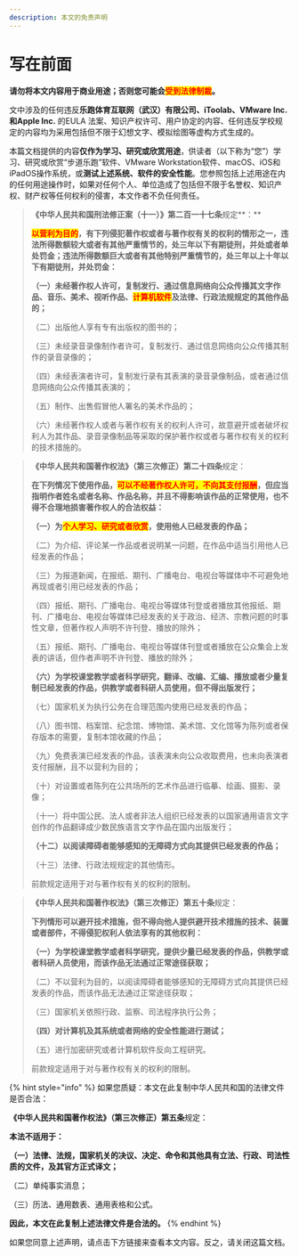 ```yaml
---
description: 本文的免责声明
---
```


# 写在前面

**请勿将本文内容用于商业用途；否则您可能会**<mark style="color:red;">**受到法律制裁**</mark>**。**

文中涉及的任何违反**乐跑体育互联网（武汉）有限公司、iToolab、VMware Inc. 和Apple Inc.** 的EULA 法案、知识产权许可、用户协定的内容、任何违反学校规定的内容均为采用包括但不限于幻想文字、模拟绘图等虚构方式生成的。

本篇文档提供的内容**仅作为学习、研究或欣赏用途**，供读者（以下称为“您”）学习、研究或欣赏“步道乐跑”软件、VMware Workstation软件、macOS、iOS和iPadOS操作系统，或**测试上述系统、软件的安全性能**。您参照包括上述用途在内的任何用途操作时，如果对任何个人、单位造成了包括但不限于名誉权、知识产权、财产权等任何权利的侵害，本文作者不负任何责任。

> **《中华人民共和国刑法修正案（十一）》第二百一十七条**规定**：**
>
> <mark style="color:red;">**以营利为目的**</mark>**，有下列侵犯著作权或者与著作权有关的权利的情形之一，违法所得数额较大或者有其他严重情节的，处三年以下有期徒刑，并处或者单处罚金；违法所得数额巨大或者有其他特别严重情节的，处三年以上十年以下有期徒刑，并处罚金：**
>
> **（一）未经著作权人许可，复制发行、通过信息网络向公众传播其文字作品、音乐、美术、视听作品、**<mark style="color:red;">**计算机软件**</mark>**及法律、行政法规规定的其他作品的；**
>
> （二）出版他人享有专有出版权的图书的；
>
> （三）未经录音录像制作者许可，复制发行、通过信息网络向公众传播其制作的录音录像的；
>
> （四）未经表演者许可，复制发行录有其表演的录音录像制品，或者通过信息网络向公众传播其表演的；
>
> &#x20;（五）制作、出售假冒他人署名的美术作品的；
>
> （六）未经著作权人或者与著作权有关的权利人许可，故意避开或者破坏权利人为其作品、录音录像制品等采取的保护著作权或者与著作权有关的权利的技术措施的。

> **《中华人民共和国著作权法》（第三次修正）第二十四条**规定：
>
> **在下列情况下使用作品，**<mark style="color:red;">**可以不经著作权人许可，不向其支付报酬**</mark>**，但应当指明作者姓名或者名称、作品名称，并且不得影响该作品的正常使用，也不得不合理地损害著作权人的合法权益：**&#x20;
>
> **（一）为**<mark style="color:red;">**个人学习、研究或者欣赏**</mark>**，使用他人已经发表的作品；**
>
> （二）为介绍、评论某一作品或者说明某一问题，在作品中适当引用他人已经发表的作品；
>
> （三）为报道新闻，在报纸、期刊、广播电台、电视台等媒体中不可避免地再现或者引用已经发表的作品；
>
> （四）报纸、期刊、广播电台、电视台等媒体刊登或者播放其他报纸、期刊、广播电台、电视台等媒体已经发表的关于政治、经济、宗教问题的时事性文章，但著作权人声明不许刊登、播放的除外；
>
> （五）报纸、期刊、广播电台、电视台等媒体刊登或者播放在公众集会上发表的讲话，但作者声明不许刊登、播放的除外；
>
> **（六）为学校课堂教学或者科学研究，翻译、改编、汇编、播放或者少量复制已经发表的作品，供教学或者科研人员使用，但不得出版发行；**
>
> （七）国家机关为执行公务在合理范围内使用已经发表的作品；
>
> （八）图书馆、档案馆、纪念馆、博物馆、美术馆、文化馆等为陈列或者保存版本的需要，复制本馆收藏的作品；
>
> （九）免费表演已经发表的作品，该表演未向公众收取费用，也未向表演者支付报酬，且不以营利为目的；
>
> （十）对设置或者陈列在公共场所的艺术作品进行临摹、绘画、摄影、录像；
>
> （十一）将中国公民、法人或者非法人组织已经发表的以国家通用语言文字创作的作品翻译成少数民族语言文字作品在国内出版发行；
>
> **（十二）以阅读障碍者能够感知的无障碍方式向其提供已经发表的作品；**
>
> （十三）法律、行政法规规定的其他情形。
>
> &#x20;前款规定适用于对与著作权有关的权利的限制。

> **《中华人民共和国著作权法》（第三次修正）第五十条**规定：
>
> **下列情形可以避开技术措施，但不得向他人提供避开技术措施的技术、装置或者部件，不得侵犯权利人依法享有的其他权利：**
>
> **（一）为学校课堂教学或者科学研究，提供少量已经发表的作品，供教学或者科研人员使用，而该作品无法通过正常途径获取；**
>
> （二）不以营利为目的，以阅读障碍者能够感知的无障碍方式向其提供已经发表的作品，而该作品无法通过正常途径获取；
>
> （三）国家机关依照行政、监察、司法程序执行公务；
>
> **（四）对计算机及其系统或者网络的安全性能进行测试；**
>
> （五）进行加密研究或者计算机软件反向工程研究。
>
> 前款规定适用于对与著作权有关的权利的限制。

{% hint style="info" %}
如果您质疑：本文在此复制中华人民共和国的法律文件是否合法：

**《中华人民共和国著作权法》（第三次修正）第五条**规定：

**本法不适用于：**

**（一）法律、法规，国家机关的决议、决定、命令和其他具有立法、行政、司法性质的文件，及其官方正式译文；**

（二）单纯事实消息；

（三）历法、通用数表、通用表格和公式。

**因此，本文在此复制上述法律文件是合法的。**
{% endhint %}

如果您同意上述声明，请点击下方链接来查看本文内容。反之，请关闭这篇文档。
